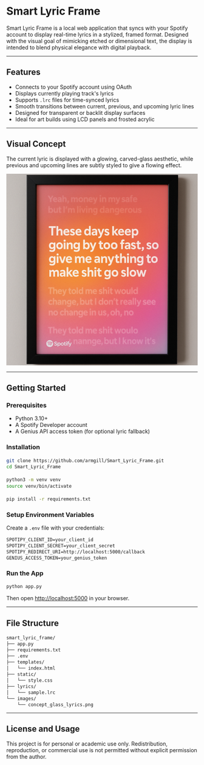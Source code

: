 # Smart Lyric Frame

Smart Lyric Frame is a local web application that syncs with your Spotify account to display real-time lyrics in a stylized, framed format. Designed with the visual goal of mimicking etched or dimensional text, the display is intended to blend physical elegance with digital playback.

---

## Features

- Connects to your Spotify account using OAuth
- Displays currently playing track's lyrics
- Supports `.lrc` files for time-synced lyrics
- Smooth transitions between current, previous, and upcoming lyric lines
- Designed for transparent or backlit display surfaces
- Ideal for art builds using LCD panels and frosted acrylic

---

## Visual Concept

The current lyric is displayed with a glowing, carved-glass aesthetic, while previous and upcoming lines are subtly styled to give a flowing effect.  

![Concept Preview](images/concept.png)

---

## Getting Started

### Prerequisites

- Python 3.10+
- A Spotify Developer account
- A Genius API access token (for optional lyric fallback)

### Installation

```bash
git clone https://github.com/armgill/Smart_Lyric_Frame.git
cd Smart_Lyric_Frame

python3 -m venv venv
source venv/bin/activate

pip install -r requirements.txt
```

### Setup Environment Variables

Create a `.env` file with your credentials:

```env
SPOTIPY_CLIENT_ID=your_client_id
SPOTIPY_CLIENT_SECRET=your_client_secret
SPOTIPY_REDIRECT_URI=http://localhost:5000/callback
GENIUS_ACCESS_TOKEN=your_genius_token
```

### Run the App

```bash
python app.py
```

Then open [http://localhost:5000](http://localhost:5000) in your browser.

---

## File Structure

```
smart_lyric_frame/
├── app.py
├── requirements.txt
├── .env
├── templates/
│   └── index.html
├── static/
│   └── style.css
├── lyrics/
│   └── sample.lrc
└── images/
    └── concept_glass_lyrics.png
```

---

## License and Usage

This project is for personal or academic use only. Redistribution, reproduction, or commercial use is not permitted without explicit permission from the author.
